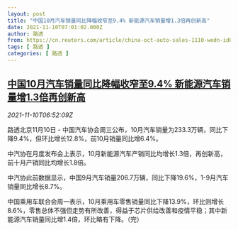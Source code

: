 ```yaml
---
layout: post
title: "中国10月汽车销量同比降幅收窄至9.4% 新能源汽车销量增1.3倍再创新高"
date: 2021-11-10T07:01:02.000Z
author: 路透
from: https://cn.reuters.com/article/china-oct-auto-sales-1110-wedn-idCNKBS2HV0QC
tags: [ 路透 ]
categories: [ 路透 ]
---
```

<!--1636527662000-->
[中国10月汽车销量同比降幅收窄至9.4% 新能源汽车销量增1.3倍再创新高](https://cn.reuters.com/article/china-oct-auto-sales-1110-wedn-idCNKBS2HV0QC)
------

<div>
<div><i>2021-11-10T06:52:09Z</i></div><p>路透北京11月10日 - 中国汽车协会周三公布，10月汽车销量为233.3万辆，同比下降9.4%，但环比增长12.8%，前10月销量同比增6.4%。</p><p>中汽协在月度发布会上表示，10月新能源汽车产销同比均增长1.3倍，再创新高，前十月产销同比均增长1.8倍。</p><p>中汽协此前数据显示，中国9月汽车销量206.7万辆，同比下降19.6%，1-9月汽车销量同比增长8.7%。</p><p>中国乘用车联合会周一表示，10月乘用车零售销量同比下降13.9%，环比则增长8.6%，零售总体不强但走势有所改善，得益于芯片供给改善和疫情平稳；其中新能源汽车销量同比增1.4倍，环比略有下降。（完）</p>
</div>
